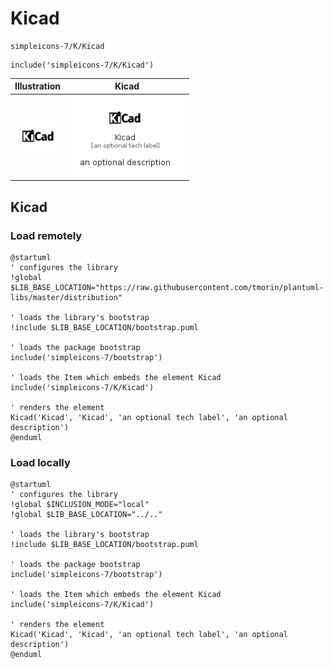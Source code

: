 # Kicad


```text
simpleicons-7/K/Kicad
```

```text
include('simpleicons-7/K/Kicad')
```



| Illustration | Kicad |
| :---: | :---: |
| ![illustration for Illustration](../../simpleicons-7/K/Kicad.png) | ![illustration for Kicad](../../simpleicons-7/K/Kicad.Local.png) |




## Kicad

### Load remotely
```plantuml
@startuml
' configures the library
!global $LIB_BASE_LOCATION="https://raw.githubusercontent.com/tmorin/plantuml-libs/master/distribution"

' loads the library's bootstrap
!include $LIB_BASE_LOCATION/bootstrap.puml

' loads the package bootstrap
include('simpleicons-7/bootstrap')

' loads the Item which embeds the element Kicad
include('simpleicons-7/K/Kicad')

' renders the element
Kicad('Kicad', 'Kicad', 'an optional tech label', 'an optional description')
@enduml
```

### Load locally
```plantuml
@startuml
' configures the library
!global $INCLUSION_MODE="local"
!global $LIB_BASE_LOCATION="../.."

' loads the library's bootstrap
!include $LIB_BASE_LOCATION/bootstrap.puml

' loads the package bootstrap
include('simpleicons-7/bootstrap')

' loads the Item which embeds the element Kicad
include('simpleicons-7/K/Kicad')

' renders the element
Kicad('Kicad', 'Kicad', 'an optional tech label', 'an optional description')
@enduml
```

